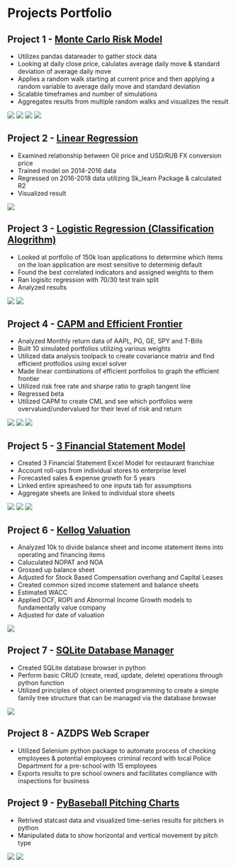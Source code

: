 # Projects Portfolio

## Project 1 - [Monte Carlo Risk Model](https://github.com/sjfollett/portfolio/tree/main/monte_carlo)
- Utilizes pandas datareader to gather stock data 
- Looking at daily close price, calulates average daily move & standard deviation of average daily move
- Applies a random walk starting at current price and then applying a random variable to average daily move and standard deviation
- Scalable timeframes and number of simulations 
- Aggregates results from multiple random walks and visualizes the result 

![](https://github.com/sjfollett/portfolio/blob/main/images/Spy%2060%20Day%20Outlook.png?raw=true)
![](https://github.com/sjfollett/portfolio/blob/main/images/Spy%20Outlook%20v%20Actual.png?raw=true)
![](https://github.com/sjfollett/portfolio/blob/main/images/Spy%20Monte%20Carlo%201.png?raw=true)
![](https://github.com/sjfollett/portfolio/blob/main/images/Spy%20Histogram.png?raw=true)

## Project 2 - [Linear Regression](https://github.com/sjfollett/portfolio/tree/main/linear_regression) 
- Examined relationship between Oil price and USD/RUB FX conversion price
- Trained model on 2014-2016 data 
- Regressed on 2016-2018 data utilizing Sk_learn Package & calculated R2 
- Visualized result

![](https://github.com/sjfollett/portfolio/blob/main/images/Oil%20to%20Rubles.png?raw=true)

## Project 3 - [Logistic Regression (Classification Alogrithm)](https://github.com/sjfollett/portfolio/tree/main/log_regression)
- Looked at portfolio of 150k loan applications to determine which items on the loan application are most sensitive to determinig default
- Found the best correlated indicators and assigned weights to them 
- Ran logisitc regression with 70/30 test train split 
- Analyzed results 

![](https://github.com/sjfollett/portfolio/blob/main/images/Logisitic%20Regression.JPG)
![](https://github.com/sjfollett/portfolio/blob/main/images/Correlation%20Matrix.JPG)

## Project 4 - [CAPM and Efficient Frontier](https://github.com/sjfollett/portfolio/tree/main/CAPM)
- Analyzed Monthly return data of AAPL, PG, GE, SPY and T-Bills
- Built 10 simulated portfolios utilizing various weights 
- Utilized data analysis toolpack to create covariance matrix and find efficient protfoilios using excel solver
- Made linear combinations of efficient portfolios to graph the efficient frontier
- Utilized risk free rate and sharpe ratio to graph tangent line
- Regressed beta 
- Utilized CAPM to create CML and see which portfolios were overvalued/undervalued for their level of risk and return

![](https://github.com/sjfollett/portfolio/blob/main/images/EffecientFrontier.JPG?raw=true)
![](https://github.com/sjfollett/portfolio/blob/main/images/Beta%20Regression.JPG?raw=true)
![](https://github.com/sjfollett/portfolio/blob/main/images/SML.JPG?raw=true)

## Project 5 - [3 Financial Statement Model](https://github.com/sjfollett/portfolio/tree/main/Excel)
- Created 3 Financial Statement Excel Model for restaurant franchise 
- Account roll-ups from individual stores to enterprise level
- Forecasted sales & expense growth for 5 years 
- Linked entire spreasheed to one inputs tab for assumptions
- Aggregate sheets are linked to individual store sheets 

![](https://github.com/sjfollett/portfolio/blob/main/images/P%26L.JPG)
![](https://github.com/sjfollett/portfolio/blob/main/images/Balance%20Sheet.JPG)
![](https://github.com/sjfollett/portfolio/blob/main/images/CashFlow.JPG)

## Project 6 - [Kellog Valuation](https://github.com/sjfollett/portfolio/tree/main/Excel)
- Analyzed 10k to divide balance sheet and income statement items into operating and financing items
- Caluculated NOPAT and NOA 
- Grossed up balance sheet 
- Adjusted for Stock Based Compensation overhang and Capital Leases
- Created common sized income statement and balance sheets
- Estimated WACC 
- Applied DCF, ROPI and Abnormal Income Growth models to fundamentally value company
- Adjusted for date of valuation

![](https://github.com/sjfollett/portfolio/blob/main/images/DCF.JPG?raw=true)

## Project 7 - [SQLite Database Manager](https://github.com/sjfollett/portfolio/tree/main/database_browser) 
- Created SQLite database browser in python
- Perform basic CRUD (create, read, update, delete) operations through python function  
- Utilized principles of object oriented programming to create a simple family tree structure that can be managed via the database browser 

![](https://github.com/sjfollett/portfolio/blob/main/images/Database%20browser.JPG)

## Project 8 - AZDPS Web Scraper 
- Utilized Selenium python package to automate process of checking employees & potential employees criminal record with local Police Department for a pre-school with 15 employees
- Exports results to pre school owners and facilitates compliance with inspections for business 

## Project 9 - [PyBaseball Pitching Charts](https://github.com/sjfollett/portfolio/tree/main/pybaseball) 
- Retrived statcast data and visualized time-series results for pitchers in python 
- Manipulated data to show horizontal and vertical movement by pitch type

![](https://github.com/sjfollett/portfolio/blob/main/images/Mayers2020.png?raw=true)
![](https://github.com/sjfollett/portfolio/blob/main/images/Mayers2021.png?raw=true)
